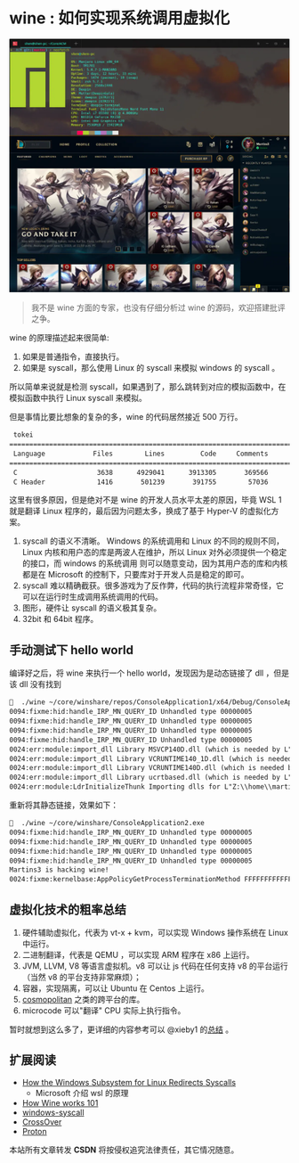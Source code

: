# wine : 如何实现系统调用虚拟化

![](./img/wine.webp)

> 我不是 wine 方面的专家，也没有仔细分析过 wine 的源码，欢迎搭建批评之争。

wine 的原理描述起来很简单:
1. 如果是普通指令，直接执行。
2. 如果是 syscall，那么使用 Linux 的 syscall 来模拟 windows 的 syscall 。

所以简单来说就是检测 syscall，如果遇到了，那么跳转到对应的模拟函数中，在模拟函数中执行 Linux syscall 来模拟。

但是事情比要比想象的复杂的多，wine 的代码居然接近 500 万行。
```txt
 tokei
===============================================================================
 Language            Files        Lines         Code     Comments       Blanks
===============================================================================
 C                    3638      4929041      3913305       369566       646170
 C Header             1416       501239       391755        57036        52448
```

这里有很多原因，但是绝对不是 wine 的开发人员水平太差的原因，毕竟 WSL 1 就是翻译 Linux 程序的，最后因为问题太多，换成了基于 Hyper-V 的虚拟化方案。

1. syscall 的语义不清晰。 Windows 的系统调用和 Linux 的不同的规则不同，Linux 内核和用户态的库是两波人在维护，所以 Linux 对外必须提供一个稳定的接口，而 windows 的系统调用
则可以随意变动，因为其用户态的库和内核都是在 Microsoft 的控制下，只要库对于开发人员是稳定的即可。
2. syscall 难以精确截获。很多游戏为了反作弊，代码的执行流程非常奇怪，它可以在运行时生成调用系统调用的代码。
3. 图形，硬件让 syscall 的语义极其复杂。
4. 32bit 和 64bit 程序。

## 手动测试下 hello world

编译好之后，将 wine 来执行一个 hello world，发现因为是动态链接了 dll ，但是该 dll 没有找到
```txt
🧀  ./wine ~/core/winshare/repos/ConsoleApplication1/x64/Debug/ConsoleApplication1.exe
0094:fixme:hid:handle_IRP_MN_QUERY_ID Unhandled type 00000005
0094:fixme:hid:handle_IRP_MN_QUERY_ID Unhandled type 00000005
0094:fixme:hid:handle_IRP_MN_QUERY_ID Unhandled type 00000005
0094:fixme:hid:handle_IRP_MN_QUERY_ID Unhandled type 00000005
0024:err:module:import_dll Library MSVCP140D.dll (which is needed by L"Z:\\home\\martins3\\core\\winshare\\repos\\ConsoleApplication1\\x64\\Debug\\ConsoleApplication1.exe") not found
0024:err:module:import_dll Library VCRUNTIME140_1D.dll (which is needed by L"Z:\\home\\martins3\\core\\winshare\\repos\\ConsoleApplication1\\x64\\Debug\\ConsoleApplication1.exe") not found
0024:err:module:import_dll Library VCRUNTIME140D.dll (which is needed by L"Z:\\home\\martins3\\core\\winshare\\repos\\ConsoleApplication1\\x64\\Debug\\ConsoleApplication1.exe") not found
0024:err:module:import_dll Library ucrtbased.dll (which is needed by L"Z:\\home\\martins3\\core\\winshare\\repos\\ConsoleApplication1\\x64\\Debug\\ConsoleApplication1.exe") not found
0024:err:module:LdrInitializeThunk Importing dlls for L"Z:\\home\\martins3\\core\\winshare\\repos\\ConsoleApplication1\\x64\\Debug\\ConsoleApplication1.exe" failed, status c0000135
```

重新将其静态链接，效果如下：
```txt
🧀  ./wine ~/core/winshare/ConsoleApplication2.exe
0094:fixme:hid:handle_IRP_MN_QUERY_ID Unhandled type 00000005
0094:fixme:hid:handle_IRP_MN_QUERY_ID Unhandled type 00000005
0094:fixme:hid:handle_IRP_MN_QUERY_ID Unhandled type 00000005
0094:fixme:hid:handle_IRP_MN_QUERY_ID Unhandled type 00000005
Martins3 is hacking wine!
0024:fixme:kernelbase:AppPolicyGetProcessTerminationMethod FFFFFFFFFFFFFFFA, 000000000012FC20
```

## 虚拟化技术的粗率总结
1. 硬件辅助虚拟化，代表为 vt-x + kvm，可以实现 Windows 操作系统在 Linux 中运行。
2. 二进制翻译，代表是 QEMU ，可以实现 ARM 程序在 x86 上运行。
3. JVM, LLVM, V8 等语言虚拟机。v8 可以让 js 代码在任何支持 v8 的平台运行（当然 v8 的平台支持非常麻烦）；
4. 容器，实现隔离，可以让 Ubuntu 在 Centos 上运行。
5. [cosmopolitan](https://github.com/jart/cosmopolitan) 之类的跨平台的库。
6. microcode 可以"翻译" CPU 实际上执行指令。

暂时就想到这么多了，更详细的内容参考可以 @xieby1 的[总结](https://github.com/xieby1/runXonY) 。

## 扩展阅读
- [How the Windows Subsystem for Linux Redirects Syscalls](https://news.ycombinator.com/item?id=11864211)
  - Microsoft 介绍 wsl 的原理
- [How Wine works 101](https://news.ycombinator.com/item?id=33156727)
- [windows-syscall](https://github.com/j00ru/windows-syscalls)
- [CrossOver](https://en.wikipedia.org/wiki/CrossOver_(software))
- [Proton](https://github.com/ValveSoftware/Proton/)

<script src="https://giscus.app/client.js"
        data-repo="martins3/martins3.github.io"
        data-repo-id="MDEwOlJlcG9zaXRvcnkyOTc4MjA0MDg="
        data-category="Show and tell"
        data-category-id="MDE4OkRpc2N1c3Npb25DYXRlZ29yeTMyMDMzNjY4"
        data-mapping="pathname"
        data-reactions-enabled="1"
        data-emit-metadata="0"
        data-theme="light"
        data-lang="zh-CN"
        crossorigin="anonymous"
        async>
</script>

本站所有文章转发 **CSDN** 将按侵权追究法律责任，其它情况随意。
